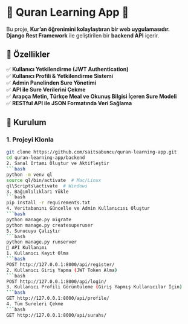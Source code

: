 # 📖 Quran Learning App 🚀  

Bu proje, **Kur’an öğrenimini kolaylaştıran bir web uygulamasıdır.**  
**Django Rest Framework** ile geliştirilen bir **backend API** içerir.  

## 📌 Özellikler  
✅ **Kullanıcı Yetkilendirme (JWT Authentication)**  
✅ **Kullanıcı Profili & Yetkilendirme Sistemi**  
✅ **Admin Panelinden Sure Yönetimi**  
✅ **API ile Sure Verilerini Çekme**  
✅ **Arapça Metin, Türkçe Meal ve Okunuş Bilgisi İçeren Sure Modeli**  
✅ **RESTful API ile JSON Formatında Veri Sağlama**  

## 📌 Kurulum  

### **1. Projeyi Klonla**  
```bash
git clone https://github.com/saitsabuncu/quran-learning-app.git
cd quran-learning-app/backend
2. Sanal Ortamı Oluştur ve Aktifleştir
```bash
python -m venv ql
source ql/bin/activate  # Mac/Linux
ql\Scripts\activate  # Windows
3. Bağımlılıkları Yükle
```bash
pip install -r requirements.txt
4. Veritabanını Güncelle ve Admin Kullanıcısı Oluştur
```bash
python manage.py migrate
python manage.py createsuperuser
5. Sunucuyu Çalıştır
```bash
python manage.py runserver
📌 API Kullanımı
1. Kullanıcı Kayıt Olma
```bash
POST http://127.0.0.1:8000/api/register/
2. Kullanıcı Giriş Yapma (JWT Token Alma)
```bash
POST http://127.0.0.1:8000/api/login/
3. Kullanıcı Profili Görüntüleme (Giriş Yapmış Kullanıcılar İçin)
```bash
GET http://127.0.0.1:8000/api/profile/
4. Tüm Sureleri Çekme
```bash
GET http://127.0.0.1:8000/api/surahs/

